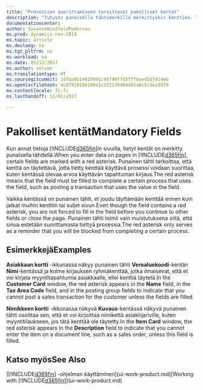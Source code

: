 ```yaml
---
title: "Prosessien suorittamiseen tarvittavat pakolliset kentät"
description: "Tutustu punaisella tähtimerkillä merkittyihin kenttien. Tämä merkintä osoittaa, että ne ovat pakollisia ja ne on täytettävä, jotta prosessit voidaan suorittaa."
documentationcenter: 
author: SusanneWindfeldPedersen
ms.prod: dynamics-nav-2018
ms.topic: article
ms.devlang: na
ms.tgt_pltfrm: na
ms.workload: na
ms.date: 05/12/2017
ms.author: solsen
ms.translationtype: HT
ms.sourcegitcommit: 1dfba8b14019991c95f40ffd5f7fbaed5df414eb
ms.openlocfilehash: dc07918104100a1c251170484dd1a6c5c2ec03f0
ms.contentlocale: fi-fi
ms.lasthandoff: 12/01/2017

---
```

# <a name="mandatory-fields"></a><span data-ttu-id="91648-103">Pakolliset kentät</span><span class="sxs-lookup"><span data-stu-id="91648-103">Mandatory Fields</span></span>
<span data-ttu-id="91648-104">Kun annat tietoja [!INCLUDE[d365fin](includes/d365fin_md.md)]in sivuilla, tietyt kentät on merkitty punaisella tähdellä.</span><span class="sxs-lookup"><span data-stu-id="91648-104">When you enter data on pages in [!INCLUDE[d365fin](includes/d365fin_md.md)], certain fields are marked with a red asterisk.</span></span> <span data-ttu-id="91648-105">Punainen tähti tarkoittaa, että kenttä on täytettävä, jotta tietty kenttää käyttävä prosessi voidaan suorittaa, kuten kentässä olevaa arvoa käyttävän tapahtuman kirjaus.</span><span class="sxs-lookup"><span data-stu-id="91648-105">The red asterisk means that the field must be filled to complete a certain process that uses the field, such as posting a transaction that uses the value in the field.</span></span>

<span data-ttu-id="91648-106">Vaikka kentässä on punainen tähti, et joudu täyttämään kenttää ennen kuin jatkat muihin kenttiin tai suljet sivun.</span><span class="sxs-lookup"><span data-stu-id="91648-106">Even though the field contains a red asterisk, you are not forced to fill in the field before you continue to other fields or close the page.</span></span> <span data-ttu-id="91648-107">Punainen tähti toimii vain muistutuksena siitä, että sinua estetään suorittamasta tiettyä prosessia.</span><span class="sxs-lookup"><span data-stu-id="91648-107">The red asterisk only serves as a reminder that you will be blocked from completing a certain process.</span></span>

## <a name="examples"></a><span data-ttu-id="91648-108">Esimerkkejä</span><span class="sxs-lookup"><span data-stu-id="91648-108">Examples</span></span>
<span data-ttu-id="91648-109">**Asiakkaan kortti** -ikkunassa näkyy punainen tähti **Veroaluekoodi**-kentän **Nimi**-kentässä ja kolme kirjauksen ryhmäkenttää, jotka ilmaisevat, että et voi kirjata myyntitapahtumia asiakkaalle, ellei kenttiä täytetä.</span><span class="sxs-lookup"><span data-stu-id="91648-109">In the **Customer Card** window, the red asterisk appears in the **Name** field, in the **Tax Area Code** field, and in the posting group fields to indicate that you cannot post a sales transaction for the customer unless the fields are filled.</span></span>

<span data-ttu-id="91648-110">**Nimikkeen kortti** -ikkunassa näkyvä **Kuvaus**-kentässä näkyvä punainen tähti osoittaa sen, että et voi kirjoittaa nimikettä asiakirjariville, kuten myyntitilaukseen, jos tätä kenttää ole täytetty.</span><span class="sxs-lookup"><span data-stu-id="91648-110">In the **Item Card** window, the red asterisk appears in the **Description** field to indicate that you cannot enter the item on a document line, such as a sales order, unless this field is filled.</span></span>

## <a name="see-also"></a><span data-ttu-id="91648-111">Katso myös</span><span class="sxs-lookup"><span data-stu-id="91648-111">See Also</span></span>
<span data-ttu-id="91648-112">[[!INCLUDE[d365fin](includes/d365fin_md.md)] -ohjelman käyttäminen](ui-work-product.md)</span><span class="sxs-lookup"><span data-stu-id="91648-112">[Working with [!INCLUDE[d365fin](includes/d365fin_md.md)]](ui-work-product.md)</span></span>


